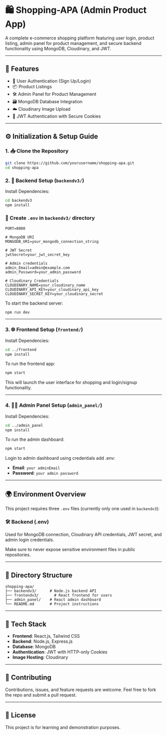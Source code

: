 # 🛍️ Shopping-APA (Admin Product App)

A complete e-commerce shopping platform featuring user login, product listing, admin panel for product management, and secure backend functionality using MongoDB, Cloudinary, and JWT.

---

## 🚀 Features

- 🔐 User Authentication (Sign Up/Login)
- 📦 Product Listings
- 🛠️ Admin Panel for Product Management
- 🗃️ MongoDB Database Integration
- ☁️ Cloudinary Image Upload
- 🍪 JWT Authentication with Secure Cookies

---

## ⚙️ Initialization & Setup Guide

### 1. 📥 Clone the Repository

```bash
git clone https://github.com/yourusername/shopping-apa.git
cd shopping-apa
```

### 2. 🔧 Backend Setup (`backendv3/`)

Install Dependencies:

```bash
cd backendv3
npm install
```

### 📄 Create `.env` in `backendv3/` directory

```env
PORT=8080

# MongoDB URI
MONGODB_URI=your_mongodb_connection_string

# JWT Secret
jwtSecret=your_jwt_secret_key

# Admin credentials
admin_Email=admin@example.com
admin_Password=your_admin_password

# Cloudinary Credentials
CLOUDINARY_NAME=your_cloudinary_name
CLOUDINARY_API_KEY=your_cloudinary_api_key
CLOUDINARY_SECRET_KEY=your_cloudinary_secret

```

To start the backend server:

```bash
npm run dev
```

---

### 3. 🌐 Frontend Setup (`frontend/`)

Install Dependencies:

```bash
cd ../frontend
npm install
```

To run the frontend app:

```bash
npm start
```

This will launch the user interface for shopping and login/signup functionality.

---

### 4. 🧑‍💼 Admin Panel Setup (`admin_panel/`)

Install Dependencies:

```bash
cd ../admin_panel
npm install
```

To run the admin dashboard:

```bash
npm start
```

Login to admin dashboard using credentials add .env:
- **Email**: `your adminEmail`
- **Password**: `your admin password`

---

## 🌍 Environment Overview

This project requires three `.env` files (currently only one used in `backendv3`):

### 🛠 Backend (.env)
Used for MongoDB connection, Cloudinary API credentials, JWT secret, and admin login credentials.

Make sure to never expose sensitive environment files in public repositories.

---

## 📂 Directory Structure

```
shopping-apa/
├── backendv3/      # Node.js backend API
├── frontendv3/       # React frontend for users
├── admin_panel/    # React admin dashboard
└── README.md       # Project instructions
```

---

## 📌 Tech Stack

- **Frontend**: React.js, Tailwind CSS
- **Backend**: Node.js, Express.js
- **Database**: MongoDB
- **Authentication**: JWT with HTTP-only Cookies
- **Image Hosting**: Cloudinary

---

## 🙌 Contributing

Contributions, issues, and feature requests are welcome. Feel free to fork the repo and submit a pull request.

---

## 📜 License

This project is for learning and demonstration purposes.
